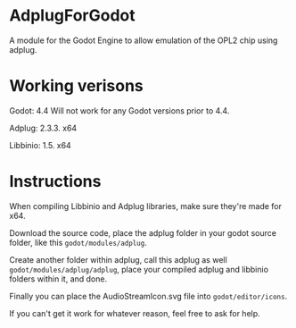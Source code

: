 # AdplugForGodot
A module for the Godot Engine to allow emulation of the OPL2 chip using adplug.

# Working verisons
Godot: 4.4 Will not work for any Godot versions prior to 4.4.

Adplug: 2.3.3. x64

Libbinio: 1.5. x64

# Instructions

When compiling Libbinio and Adplug libraries, make sure they're made for x64.

Download the source code, place the adplug folder in your godot source folder, like this `godot/modules/adplug`.

Create another folder within adplug, call this adplug as well `godot/modules/adplug/adplug`, place your compiled adplug and libbinio folders within it, and done.

Finally you can place the AudioStreamIcon.svg file into `godot/editor/icons`.

If you can't get it work for whatever reason, feel free to ask for help.
